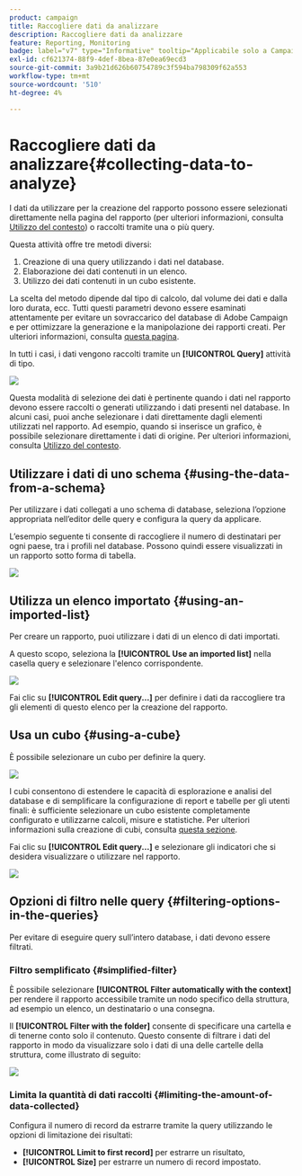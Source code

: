 ```yaml
---
product: campaign
title: Raccogliere dati da analizzare
description: Raccogliere dati da analizzare
feature: Reporting, Monitoring
badge: label="v7" type="Informative" tooltip="Applicabile solo a Campaign Classic v7"
exl-id: cf621374-88f9-4def-8bea-87e0ea69ecd3
source-git-commit: 3a9b21d626b60754789c3f594ba798309f62a553
workflow-type: tm+mt
source-wordcount: '510'
ht-degree: 4%

---
```


# Raccogliere dati da analizzare{#collecting-data-to-analyze}



I dati da utilizzare per la creazione del rapporto possono essere selezionati direttamente nella pagina del rapporto (per ulteriori informazioni, consulta [Utilizzo del contesto](../../reporting/using/using-the-context.md)) o raccolti tramite una o più query.

Questa attività offre tre metodi diversi:

1. Creazione di una query utilizzando i dati nel database.
1. Elaborazione dei dati contenuti in un elenco.
1. Utilizzo dei dati contenuti in un cubo esistente.

La scelta del metodo dipende dal tipo di calcolo, dal volume dei dati e dalla loro durata, ecc. Tutti questi parametri devono essere esaminati attentamente per evitare un sovraccarico del database di Adobe Campaign e per ottimizzare la generazione e la manipolazione dei rapporti creati. Per ulteriori informazioni, consulta [questa pagina](../../reporting/using/best-practices.md#optimizing-report-creation).

In tutti i casi, i dati vengono raccolti tramite un **[!UICONTROL Query]** attività di tipo.

![](assets/reporting_query_edit.png)

Questa modalità di selezione dei dati è pertinente quando i dati nel rapporto devono essere raccolti o generati utilizzando i dati presenti nel database. In alcuni casi, puoi anche selezionare i dati direttamente dagli elementi utilizzati nel rapporto. Ad esempio, quando si inserisce un grafico, è possibile selezionare direttamente i dati di origine. Per ulteriori informazioni, consulta [Utilizzo del contesto](../../reporting/using/using-the-context.md).

## Utilizzare i dati di uno schema {#using-the-data-from-a-schema}

Per utilizzare i dati collegati a uno schema di database, seleziona l’opzione appropriata nell’editor delle query e configura la query da applicare.

L’esempio seguente ti consente di raccogliere il numero di destinatari per ogni paese, tra i profili nel database. Possono quindi essere visualizzati in un rapporto sotto forma di tabella.

![](assets/reporting_query_from_schema.png)

## Utilizza un elenco importato {#using-an-imported-list}

Per creare un rapporto, puoi utilizzare i dati di un elenco di dati importati.

A questo scopo, seleziona la **[!UICONTROL Use an imported list]** nella casella query e selezionare l&#39;elenco corrispondente.

![](assets/reporting_query_from_list.png)

Fai clic su **[!UICONTROL Edit query...]** per definire i dati da raccogliere tra gli elementi di questo elenco per la creazione del rapporto.

## Usa un cubo {#using-a-cube}

È possibile selezionare un cubo per definire la query.

![](assets/reporting_query_from_cube.png)

I cubi consentono di estendere le capacità di esplorazione e analisi del database e di semplificare la configurazione di report e tabelle per gli utenti finali: è sufficiente selezionare un cubo esistente completamente configurato e utilizzarne calcoli, misure e statistiche. Per ulteriori informazioni sulla creazione di cubi, consulta [questa sezione](../../reporting/using/ac-cubes.md).

Fai clic su **[!UICONTROL Edit query...]** e selezionare gli indicatori che si desidera visualizzare o utilizzare nel rapporto.

![](assets/reporting_query_from_cube_edit_query.png)

## Opzioni di filtro nelle query {#filtering-options-in-the-queries}

Per evitare di eseguire query sull’intero database, i dati devono essere filtrati.

### Filtro semplificato {#simplified-filter}

È possibile selezionare **[!UICONTROL Filter automatically with the context]** per rendere il rapporto accessibile tramite un nodo specifico della struttura, ad esempio un elenco, un destinatario o una consegna.

Il **[!UICONTROL Filter with the folder]** consente di specificare una cartella e di tenerne conto solo il contenuto. Questo consente di filtrare i dati del rapporto in modo da visualizzare solo i dati di una delle cartelle della struttura, come illustrato di seguito:

![](assets/reporting_control_folder.png)

### Limita la quantità di dati raccolti {#limiting-the-amount-of-data-collected}

Configura il numero di record da estrarre tramite la query utilizzando le opzioni di limitazione dei risultati:

* **[!UICONTROL Limit to first record]** per estrarre un risultato,
* **[!UICONTROL Size]** per estrarre un numero di record impostato.
